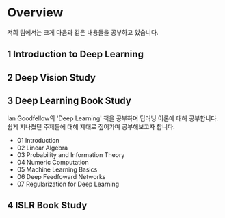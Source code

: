 # Overview

저희 팀에서는 크게 다음과 같은 내용들을 공부하고 있습니다.

## 1 Introduction to Deep Learning
## 2 Deep Vision Study

## 3 Deep Learning Book Study
Ian Goodfellow의 'Deep Learning' 책을 공부하며 딥러닝 이론에 대해 공부합니다. 쉽게 지나쳤던 주제들에 대해 제대로 짚어가며 공부해보고자 합니다.
- 01 Introduction
- 02 Linear Algebra
- 03 Probability and Information Theory
- 04 Numeric Computation
- 05 Machine Learning Basics
- 06 Deep Feedfoward Networks
- 07 Regularization for Deep Learning

## 4 ISLR Book Study
